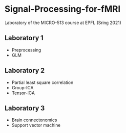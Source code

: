 # Signal-Processing-for-fMRI
 Laboratory of the MICRO-513 course at EPFL (Sring 2021)

## Laboratory 1

- Preprocessing
- GLM

## Laboratory 2

- Partial least square correlation
- Group-ICA
- Tensor-ICA

## Laboratory 3

- Brain connectonomics
- Support vector machine
